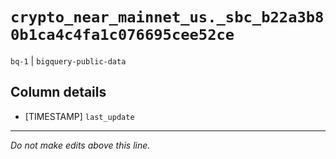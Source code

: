 # `crypto_near_mainnet_us._sbc_b22a3b80b1ca4c4fa1c076695cee52ce`
`bq-1` | `bigquery-public-data`

## Column details
* [TIMESTAMP] `last_update`

-------------------------------------------------------------------------------
*Do not make edits above this line.*
